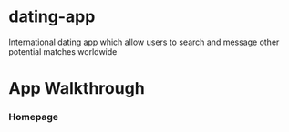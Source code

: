# dating-app
International dating app which allow users to search and message other potential matches worldwide


# App Walkthrough
<h3>Homepage</h3>
